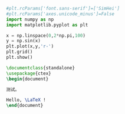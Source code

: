```python {cmd=“C:\\D\\study\\Anaconda\\python.exe” class=line-numbers cmd=true matplotlib=true}
#plt.rcParams['font.sans-serif']=['SimHei']
#plt.rcParams['axes.unicode_minus']=False
import numpy as np
import matplotlib.pyplot as plt

x = np.linspace(0,2*np.pi,100)
y = np.sin(x)
plt.plot(x,y,'r-')
plt.grid()
plt.show()
```

```latex {cmd=true latex_zoom=2 latex_engine=xelatex class=line-numbers}
\documentclass{standalone}
\usepackage{ctex}
\begin{document}

测试。

Hello, \LaTeX !
\end{document}
```